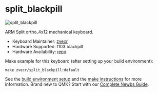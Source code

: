 # split_blackpill

![split_blackpill](https://i.imgur.com/cQTWvDFl.jpg)

ARM Split ortho_4x12 mechanical keyboard.

* Keyboard Maintainer: [zvecr](https://github.com/zvecr)
* Hardware Supported: f103 blackpill
* Hardware Availability: [repo](https://github.com/zvecr/split_blackpill)

Make example for this keyboard (after setting up your build environment):

    make zvecr/split_blackpill:default

See the [build environment setup](https://docs.qmk.fm/#/getting_started_build_tools) and the [make instructions](https://docs.qmk.fm/#/getting_started_make_guide) for more information. Brand new to QMK? Start with our [Complete Newbs Guide](https://docs.qmk.fm/#/newbs).